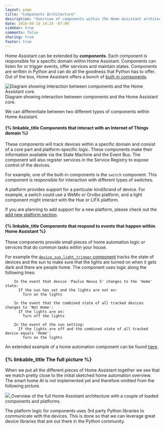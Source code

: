 ```yaml
---
layout: page
title: "Components Architecture"
description: "Overview of components within the Home Assistant architecture."
date: 2016-04-16 14:24 -07:00
sidebar: true
comments: false
sharing: true
footer: true
---
```


Home Assistant can be extended by **components**. Each component is responsible for a specific domain within Home Assistant. Components can listen for or trigger events, offer services and maintain states. Components are written in Python and can do all the goodness that Python has to offer. Out of the box, Home Assistant offers a bunch of [built-in components]({{site_root}}/components/).

<p class='img'>
<img src='/images/architecture/component_interaction.png' alt='Diagram showing interaction between components and the Home Assistant core.'>
Diagram showing interaction between components and the Home Assistant core.
</p>

We can differentiate between two different types of components within Home Assistant.

#### {% linkable_title Components that interact with an Internet of Things domain %}

These components will track devices within a specific domain and consist of a core part and platform-specific logic. These components make their information available via the State Machine and the Event Bus. The component will also register services in the Service Registry to expose control of the devices.

For example, one of the built-in components is the `switch` component. This component is responsible for interaction with different types of switches.

A platform provides support for a particular kind/brand of device. For example, a switch could use a WeMo or Orvibo platform, and a light component might interact with the Hue or LiFX platform.

If you are planning to add support for a new platform, please check out the [add new platform section](/developers/add_new_platform/).

#### {% linkable_title Components that respond to events that happen within Home Assistant %}

These components provide small pieces of home automation logic or services that do common tasks within your house.

For example the [`device_sun_light_trigger` component](/components/device_sun_light_trigger/) tracks the state of devices and the sun to make sure that the lights are turned on when it gets dark and there are people home. The component uses logic along the following lines:

```plain
    In the event that device 'Paulus Nexus 5' changes to the 'Home' state:
      If the sun has set and the lights are not on:
        Turn on the lights
```

```plain
    In the event that the combined state of all tracked devices changes to 'Not Home':
      If the lights are on:
        Turn off the lights
```

```plain
    In the event of the sun setting:
      If the lights are off and the combined state of all tracked device equals 'Home':
        Turn on the lights
```

An extended example of a home automation component can be found [here](https://github.com/home-assistant/home-assistant/blob/master/config/custom_components/example.py).

### {% linkable_title The full picture %}

When we put all the different pieces of Home Assistant together we see that we match pretty close to the initial sketched home automation overview. The smart home AI is not implemented yet and therefore omitted from the following picture.

<p class='img'>
  <a href='/images/architecture/ha_full_architecture.png'>
    <img src='/images/architecture/ha_full_architecture.png' />
  </a>
  Overview of the full Home Assistant architecture with a couple of loaded components and platforms.
</p>

The platform logic for components uses 3rd party Python libraries to communicate with the devices. This is done so that we can leverage great device libraries that are out there in the Python community.
